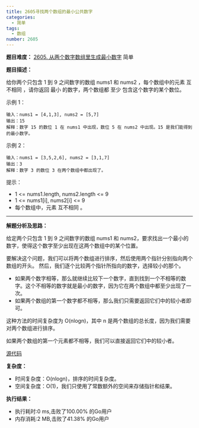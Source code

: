 ```yaml
---
title: 2605寻找两个数组的最小公共数字
categories:
  - 简单
tags:
  - 数组
number: 2605
---
```


**题目难度：** [2605. 从两个数字数组里生成最小数字](https://leetcode.cn/problems/form-smallest-number-from-two-digit-arrays) 简单

**题目描述：**

给你两个只包含 1 到 9 之间数字的数组 nums1 和 nums2 ，每个数组中的元素 互不相同 ，请你返回 最小 的数字，两个数组都 至少 包含这个数字的某个数位。

示例 1：
```
输入：nums1 = [4,1,3], nums2 = [5,7]
输出：15
解释：数字 15 的数位 1 在 nums1 中出现，数位 5 在 nums2 中出现。15 是我们能得到的最小数字。
```
示例 2：
```
输入：nums1 = [3,5,2,6], nums2 = [3,1,7]
输出：3
解释：数字 3 的数位 3 在两个数组中都出现了。
```
提示：
- 1 <= nums1.length, nums2.length <= 9
- 1 <= nums1[i], nums2[i] <= 9
- 每个数组中，元素 互不相同 。

---
**解题分析及思路：**

给定两个只包含 1 到 9 之间数字的数组 nums1 和 nums2，要求找出一个最小的数字，使得这个数字至少出现在这两个数组中的某个位置。

要解决这个问题，我们可以将两个数组进行排序，然后使用两个指针分别指向两个数组的开头。
然后，我们逐个比较两个指针所指向的数字，选择较小的那个。
- 如果两个数字相等，那么就继续比较下一个数字，直到找到一个不相等的数字。这个不相等的数字就是最小的数字，因为它在两个数组中都至少出现了一次。
- 如果两个数组的第一个数字都不相等，那么我们只需要返回它们中的较小者即可。

这种方法的时间复杂度为 O(nlogn)，其中 n 是两个数组的总长度，因为我们需要对两个数组进行排序。

如果两个数组的第一个元素都不相等，我们可以直接返回它们中的较小者。


[源代码](https://github.com/lomtom/algorithm-go/blob/main/leetcode/2605从两个数字数组里生成最小数字_test.go)

**复杂度：**
- 时间复杂度：O(nlogn)，排序的时间复杂度。
- 空间复杂度：O(1)，我们只使用了常数额外的空间来存储指针和结果。

**执行结果：**
- 执行耗时:0 ms,击败了100.00% 的Go用户
- 内存消耗:2 MB,击败了41.38% 的Go用户
